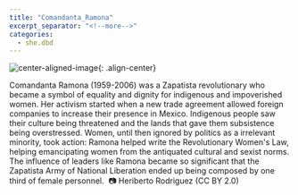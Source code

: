 ```yaml
---
title: "Comandanta_Ramona"
excerpt_separator: "<!--more-->"
categories:
  - she.dbd
---
```



![center-aligned-image](https://cdn.pixabay.com/photo/2020/10/26/16/56/man-5687861_1280.png){: .align-center}


Comandanta Ramona (1959-2006) was a Zapatista revolutionary who became a symbol of equality and dignity for indigenous and impoverished women. Her activism started when a new trade agreement allowed foreign companies to increase their presence in Mexico. Indigenous people saw their culture being threatened and the lands that gave them subsistence being overstressed. Women, until then ignored by politics as a irrelevant minority, took action: Ramona helped write the Revolutionary Women's Law, helping emancipating women from the antiquated cultural and sexist norms. The influence of leaders like Ramona became so significant that the Zapatista Army of National Liberation ended up being composed by one third of female personnel.⁠
⁠
📷 Heriberto Rodriguez (CC BY 2.0)⁠
